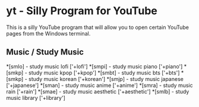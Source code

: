 # yt - Silly Program for YouTube
This is a silly YouTube program that will allow you to open certain YouTube pages from the Windows terminal.

Music / Study Music
---
*[smlo] - study music lofi ['+lofi']
*[smpi] - study music piano ['+piano']
*[smkp] - study music kpop ['+kpop']
*[smbt] - study music bts ['+bts']
*[smkp] - study music korean ['+korean']
*[smjp] - study music japanese ['+japanese']
*[sman] - study music anime ['+anime']
*[smra] - study music rain ['+rain']
*[smae] - study music aesthetic ['+aesthetic']
*[smlb] - study music library ['+library']
